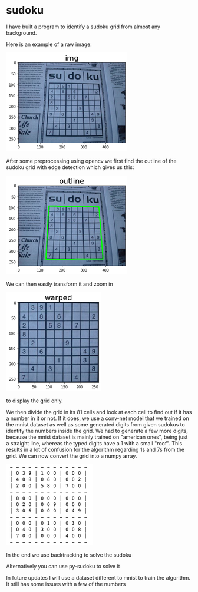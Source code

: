# sudoku
I have built a program to identify a sudoku grid from almost any background.

Here is an example of a raw image:

![](/figures/raw.png)

After some preprocessing using opencv we first find the outline of the sudoku grid with edge detection which gives us this:

![](/figures/outline.png)

We can then easily transform it and zoom in

![](/figures/grid.png)

to display the grid only.

We then divide the grid in its 81 cells and look at each cell to find out if it has a number in it or not. 
If it does, we use a conv-net model that we trained on the mnist dataset as well as some generated digits from given sudokus to identify the numbers inside the grid. We had to generate a few more digits, because the mnist dataset is mainly trained on "american ones", being just a straight line, whereas the typed digits have a 1 with a small "roof". This results in a lot of confusion for the algorithm regarding 1s and 7s from the grid.
We can now convert the grid into a numpy array.

![](/figures/digital.png)

In the end we use backtracking to solve the sudoku

Alternatively you can use py-sudoku to solve it



In future updates I will use a dataset different to mnist to train the algorithm. It still has some issues with a few of the numbers


